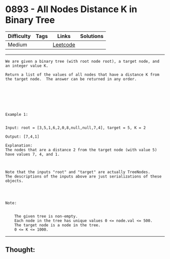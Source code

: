 # 0893 - All Nodes Distance K in Binary Tree

Difficulty  | Tags | Links | Solutions
----------- | ---- | ----- | -----
Medium |  | [Leetcode](https://leetcode.com/problems/all-nodes-distance-k-in-binary-tree/description/) |


-----------

```
We are given a binary tree (with root node root), a target node, and an integer value K.

Return a list of the values of all nodes that have a distance K from the target node.  The answer can be returned in any order.

 





Example 1:


Input: root = [3,5,1,6,2,0,8,null,null,7,4], target = 5, K = 2

Output: [7,4,1]

Explanation: 
The nodes that are a distance 2 from the target node (with value 5)
have values 7, 4, and 1.



Note that the inputs "root" and "target" are actually TreeNodes.
The descriptions of the inputs above are just serializations of these objects.


 

Note:


	The given tree is non-empty.
	Each node in the tree has unique values 0 <= node.val <= 500.
	The target node is a node in the tree.
	0 <= K <= 1000.
```

-----------

## Thought:
